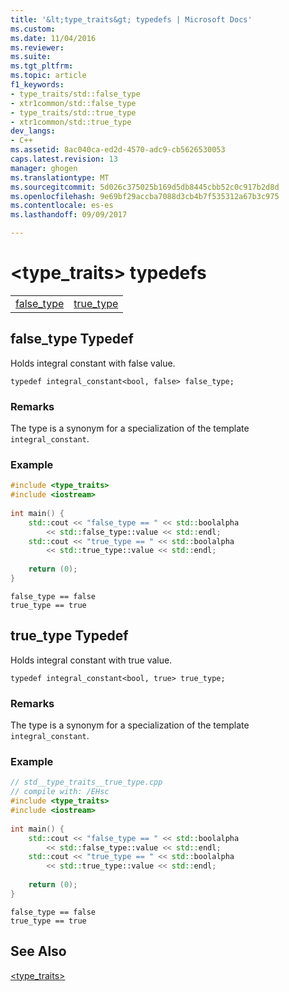 ```yaml
---
title: '&lt;type_traits&gt; typedefs | Microsoft Docs'
ms.custom: 
ms.date: 11/04/2016
ms.reviewer: 
ms.suite: 
ms.tgt_pltfrm: 
ms.topic: article
f1_keywords:
- type_traits/std::false_type
- xtr1common/std::false_type
- type_traits/std::true_type
- xtr1common/std::true_type
dev_langs:
- C++
ms.assetid: 8ac040ca-ed2d-4570-adc9-cb5626530053
caps.latest.revision: 13
manager: ghogen
ms.translationtype: MT
ms.sourcegitcommit: 5d026c375025b169d5db8445cbb52c0c917b2d8d
ms.openlocfilehash: 9e69bf29accba7088d3cb4b7f535312a67b3c975
ms.contentlocale: es-es
ms.lasthandoff: 09/09/2017

---
```

# <a name="lttypetraitsgt-typedefs"></a>&lt;type_traits&gt; typedefs
|||  
|-|-|  
|[false_type](#false_type)|[true_type](#true_type)|  
  
##  <a name="false_type"></a>  false_type Typedef  
 Holds integral constant with false value.  
  
```  
typedef integral_constant<bool, false> false_type;  
```  
  
### <a name="remarks"></a>Remarks  
 The type is a synonym for a specialization of the template `integral_constant`.  
  
### <a name="example"></a>Example  
  
```cpp  
#include <type_traits>   
#include <iostream>   
  
int main() {   
    std::cout << "false_type == " << std::boolalpha   
        << std::false_type::value << std::endl;   
    std::cout << "true_type == " << std::boolalpha   
        << std::true_type::value << std::endl;   
  
    return (0);   
}  
```  
  
```Output  
false_type == false  
true_type == true  
```  
  
##  <a name="true_type"></a>  true_type Typedef  
 Holds integral constant with true value.  
  
```  
typedef integral_constant<bool, true> true_type;  
```  
  
### <a name="remarks"></a>Remarks  
 The type is a synonym for a specialization of the template `integral_constant`.  
  
### <a name="example"></a>Example  
  
```cpp  
// std__type_traits__true_type.cpp   
// compile with: /EHsc   
#include <type_traits>   
#include <iostream>   
  
int main() {   
    std::cout << "false_type == " << std::boolalpha   
        << std::false_type::value << std::endl;   
    std::cout << "true_type == " << std::boolalpha   
        << std::true_type::value << std::endl;   
  
    return (0);   
}  
```  
  
```Output  
false_type == false  
true_type == true  
```  
  
## <a name="see-also"></a>See Also  
 [<type_traits>](../standard-library/type-traits.md)


